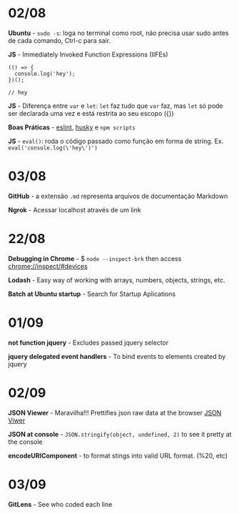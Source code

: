 # 02/08

**Ubuntu** - `sudo -s`: loga no terminal como root, não precisa usar sudo antes de cada comando, Ctrl-c para sair.

**JS** - Immediately Invoked Function Expressions (IIFEs)
```
(() => {
  console.log('hey');
})();

// hey
```

**JS** - Diferença entre `var` e `let`: `let` faz tudo que `var` faz, mas `let` só pode ser declarada uma vez e está restrita ao seu escopo ({})

**Boas Práticas** - [eslint](https://eslint.org/), [husky](https://github.com/typicode/husky) e `npm scripts`

**JS** - `eval()`: roda o código passado como função em forma de string. Ex. `eval('console.log(\'hey\')')`

# 03/08

**GitHub** - a extensão `.md` representa arquivos de documentação Markdown

**Ngrok** - Acessar localhost através de um link

# 22/08

**Debugging in Chrome** - $ `node --inspect-brk` then access [chrome://inspect/#devices](chrome://inspect/#devices)

**Lodash** - Easy way of working with arrays, numbers, objects, strings, etc.

**Batch at Ubuntu startup** - Search for Startup Aplications

# 01/09

**not function jquery** - Excludes passed jquery selector

**jquery delegated event handlers** - To bind events to elements created by jquery

# 02/09

**JSON Viewer** - Maravilha!!! Prettifies json raw data at the browser [JSON Viwer](https://chrome.google.com/webstore/detail/json-viewer/gbmdgpbipfallnflgajpaliibnhdgobh/related?hl=pt-BR)

**JSON at console** - `JSON.stringify(object, undefined, 2)` to see it pretty at the console

**encodeURIComponent** - to format stings into valid URL format. (%20, etc)

# 03/09

**GitLens** - See who coded each line


